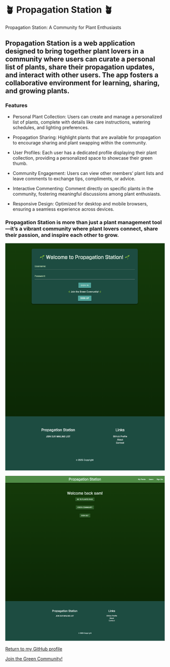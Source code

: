 # 🪴 Propagation Station 🪴

 Propagation Station: A Community for Plant Enthusiasts

## Propagation Station is a web application designed to bring together plant lovers in a community where users can curate a personal list of plants, share their propagation updates, and interact with other users. The app fosters a collaborative environment for learning, sharing, and growing plants.

### Features

- Personal Plant Collection: Users can create and manage a personalized list of plants, complete with details like care instructions, watering schedules, and lighting preferences.

- Propagation Sharing: Highlight plants that are available for propagation to encourage sharing and plant swapping within the community.

- User Profiles: Each user has a dedicated profile displaying their plant collection, providing a personalized space to showcase their green thumb.

- Community Engagement: Users can view other members’ plant lists and leave comments to exchange tips, compliments, or advice.

- Interactive Commenting: Comment directly on specific plants in the community, fostering meaningful discussions among plant enthusiasts.

- Responsive Design: Optimized for desktop and mobile browsers, ensuring a seamless experience across devices.

### Propagation Station is more than just a plant management tool—it’s a vibrant community where plant lovers connect, share their passion, and inspire each other to grow.

![Home Page](public/css/image/sign_in_page.jpg)

![Page 1](public/css/image/page_1_propagation_station.jpg)

[Return to my GitHub profile](https://github.com/sambow7)

[Join the Green Community!](https://propagation-station-app-235a0ca5b656.herokuapp.com/auth/sign-in)
